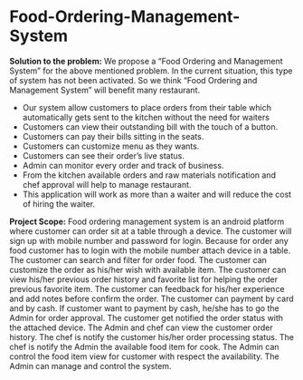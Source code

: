 # Food-Ordering-Management-System
**Solution to the problem:**
We propose a “Food Ordering and Management System” for the above mentioned problem. In the current situation, this type of system has not been activated. So we think “Food Ordering and Management System” will benefit many restaurant.
- Our system allow customers to place orders from their table which automatically gets sent to the kitchen without the need for waiters 
- Customers can view their outstanding bill with the touch of a button. 
- Customers can pay their bills sitting in the seats. 
- Customers can customize menu as they wants. 
- Customers can see their order’s live status. 
- Admin can monitor every order and track of business.  
- From the kitchen available orders and raw materials notification and chef approval will help to manage restaurant. 
- This application will work as more than a waiter and will reduce the cost of hiring the waiter.

**Project Scope:**
Food ordering management system is an android platform where customer can order sit at a
table through a device. The customer will sign up with mobile number and password for login.
Because for order any food customer has to login with the mobile number attach device in a
table. The customer can search and filter for order food. The customer can customize the order
as his/her wish with available item. The customer can view his/her previous order history and
favorite list for helping the order previous favorite item. The customer can feedback for his/her
experience and add notes before confirm the order. The customer can payment by card and by
cash. If customer want to payment by cash, he/she has to go the Admin for order approval. The
customer get notified the order status with the attached device. The Admin and chef can view
the customer order history. The chef is notify the customer his/her order processing status. The
chef is notify the Admin the available food item for cook. The Admin can control the food item
view for customer with respect the availability. The Admin can manage and control the system.
